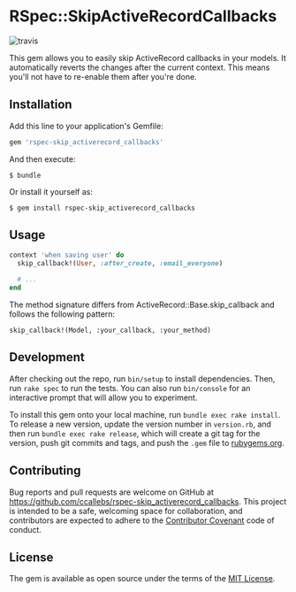 # RSpec::SkipActiveRecordCallbacks

![travis](https://travis-ci.org/ccallebs/rspec-skip_activerecord_callbacks.svg?branch=master)

This gem allows you to easily skip ActiveRecord callbacks in your models. It
automatically reverts the changes after the current context. This means you'll
not have to re-enable them after you're done.

## Installation

Add this line to your application's Gemfile:

```ruby
gem 'rspec-skip_activerecord_callbacks'
```

And then execute:

    $ bundle

Or install it yourself as:

    $ gem install rspec-skip_activerecord_callbacks

## Usage

``` ruby
context 'when saving user' do
  skip_callback!(User, :after_create, :email_everyone)

  # ...
end
```

The method signature differs from ActiveRecord::Base.skip_callback and follows
the following pattern:

```
skip_callback!(Model, :your_callback, :your_method)
```

## Development

After checking out the repo, run `bin/setup` to install dependencies. Then, run `rake spec` to run the tests. You can also run `bin/console` for an interactive prompt that will allow you to experiment.

To install this gem onto your local machine, run `bundle exec rake install`. To release a new version, update the version number in `version.rb`, and then run `bundle exec rake release`, which will create a git tag for the version, push git commits and tags, and push the `.gem` file to [rubygems.org](https://rubygems.org).

## Contributing

Bug reports and pull requests are welcome on GitHub at https://github.com/ccallebs/rspec-skip_activerecord_callbacks. This project is intended to be a safe, welcoming space for collaboration, and contributors are expected to adhere to the [Contributor Covenant](http://contributor-covenant.org) code of conduct.

## License

The gem is available as open source under the terms of the [MIT License](http://opensource.org/licenses/MIT).
